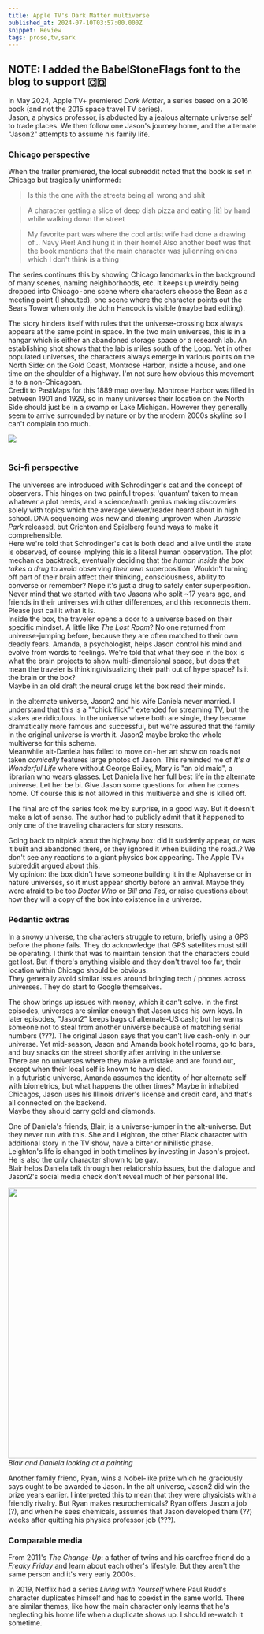 ```yaml
---
title: Apple TV's Dark Matter multiverse
published_at: 2024-07-10T03:57:00.000Z
snippet: Review
tags: prose,tv,sark
---
```


NOTE: I added the BabelStoneFlags font to the blog to support  🇨🇶
-

In May 2024, Apple TV+ premiered *Dark Matter*, a series based on a 2016 book (and not the 2015 space travel TV series).<br/>
Jason, a physics professor, is abducted by a jealous alternate universe self to trade places. We then follow one Jason's journey home, and the alternate "Jason2" attempts to assume his family life.

### Chicago perspective

When the trailer premiered, the local subreddit noted that the book is set in Chicago but tragically uninformed:

> Is this the one with the streets being all wrong and shit

> A character getting a slice of deep dish pizza and eating [it] by hand while walking down the street

> My favorite part was where the cool artist wife had done a drawing of… Navy Pier! And hung it in their home! Also another beef was that the book mentions that the main character was julienning onions which I don't think is a thing

The series continues this by showing Chicago landmarks in the background of many scenes, naming neighborhoods, etc. It keeps up weirdly being dropped into Chicago - one scene where characters choose the Bean as a meeting point (I shouted), one scene where the character points out the Sears Tower when only the John Hancock is visible (maybe bad editing).

The story hinders itself with rules that the universe-crossing box always appears at the same point in space. In the two main universes, this is in a hangar which is either an abandoned storage space or a research lab. An establishing shot shows that the lab is miles south of the Loop. Yet in other populated universes, the characters always emerge in various points on the North Side: on the Gold Coast, Montrose Harbor, inside a house, and one time on the shoulder of a highway. I'm not sure how obvious this movement is to a non-Chicagoan. <br/>
Credit to PastMaps for this 1889 map overlay. Montrose Harbor was filled in between 1901 and 1929, so in many universes their location on the North Side should just be in a swamp or Lake Michigan.
However they generally seem to arrive surrounded by nature or by the modern 2000s skyline so I can't complain too much.

<img src="/blog-images/dmscreen2.png"/><br/><br/>

### Sci-fi perspective

The universes are introduced with Schrodinger's cat and the concept of observers. This hinges on two painful tropes: 'quantum' taken to mean whatever a plot needs,  and a science/math genius making discoveries solely with topics which the average viewer/reader heard about in high school. DNA sequencing was new and cloning unproven when *Jurassic Park* released, but Crichton and Spielberg found ways to make it comprehensible.<br/>
Here we're told that Schrodinger's cat is both dead and alive until the state is observed, of course implying this is a literal human observation. The plot mechanics backtrack, eventually deciding that *the human inside the box takes a drug* to avoid observing *their own* superposition. Wouldn't turning off part of their brain affect their thinking, consciousness, ability to converse or remember? Nope it's just
a drug to safely enter superposition. Never mind that we started with two Jasons who split ~17 years ago, and friends in their universes with other differences, and this reconnects them. Please just call it what it is. <br/>
Inside the box, the traveler opens  a door to a universe based on their specific mindset. A little like *The Lost Room*? No one returned from universe-jumping before, because they are often matched to their own deadly fears. Amanda, a psychologist, helps Jason control his mind and evolve from words to feelings. We're told that what they see in the box is what the brain projects to show multi-dimensional space, but does that mean the traveler is thinking/visualizing their path out of hyperspace? Is it the brain or the box?<br/>
Maybe in an old draft the neural drugs let the box read their minds.

In the alternate universe, Jason2 and his wife Daniela never married. I understand that this is a ""chick flick"" extended for streaming TV, but the stakes are ridiculous. In the universe where both are single, they became dramatically more famous and successful, but we're assured that the family in the original universe is worth it. Jason2 maybe broke the whole multiverse for this scheme.<br/>
Meanwhile alt-Daniela has failed to move on - her art show on roads not taken *comically* features large photos of Jason. This reminded me of *It's a Wonderful Life* where without George Bailey, Mary is "an old maid", a librarian who wears glasses. Let Daniela live her full best life in the alternate universe. Let her be bi. Give Jason some questions for when he comes home. Of course this is not allowed in this multiverse and she is killed off.

The final arc of the series took me by surprise, in a good way. But it doesn't make a lot of sense. The  author had to publicly admit that it happened to only one of the traveling characters for story reasons.

Going back to nitpick about the highway box: did it suddenly appear, or was it built and abandoned there, or they ignored it when building the road..? We don't see any reactions to a giant physics box appearing. The Apple TV+ subreddit argued about this.<br/>
My opinion: the box didn't have someone building it in the Alphaverse or in nature universes, so it must appear shortly before an arrival. Maybe they were afraid to be too *Doctor Who* or *Bill and Ted*, or raise questions about how they will a copy of the box into existence in a universe.

### Pedantic extras

In a snowy universe, the characters struggle to return, briefly using a GPS before the phone fails. They do acknowledge that GPS satellites must still be operating. I think that was to maintain tension that the characters could get lost. But if there's anything visible and they don't travel too far, their location within Chicago should be obvious.<br/>
They generally avoid similar issues around bringing tech / phones across universes. They do start to Google themselves.

The show brings up issues with money, which it can't solve. In the first episodes, universes are similar enough that Jason uses his own keys. In later episodes, "Jason2" keeps bags of alternate-US cash; but he warns someone not to steal from another universe because of matching serial numbers (???). The original Jason says that you can't live cash-only in our universe. Yet mid-season, Jason and Amanda book hotel rooms, go to bars, and buy snacks on the street shortly after arriving in the universe.<br/>
There are no universes where they make a mistake and are found out, except when their local self is known to have died. <br/>
In a futuristic universe, Amanda assumes the identity of her alternate self with biometrics, but what happens the other times? Maybe in inhabited Chicagos, Jason uses his Illinois driver's license and credit card, and that's all connected on the backend.<br/>
Maybe they should carry gold and diamonds.

One of Daniela's friends, Blair, is a universe-jumper in the alt-universe. But they never run with this. She and Leighton, the other Black character with additional story in the TV show, have a bitter or nihilistic phase.<br/>
Leighton's life is changed in both timelines by investing in Jason's project.<br/>
He is also the only character shown to be gay.<br/>
Blair helps Daniela talk through her relationship issues, but the dialogue and Jason2's social media check don't reveal much of her personal life.

<img src="/blog-images/dmscreen1.jpg" width="550"/><br/>
*Blair and Daniela looking at a painting*
<br/>

Another family friend, Ryan, wins a Nobel-like prize which he graciously says ought to be awarded to Jason. In the alt universe, Jason2 did win the prize years earlier. I interpreted this to mean that they were physicists with a friendly rivalry. But Ryan makes neurochemicals? Ryan offers Jason a job (?), and when he sees chemicals, assumes that Jason developed them (??) weeks after quitting his physics professor job (???).

### Comparable media

From 2011's *The Change-Up*: a father of twins and his carefree  friend do a *Freaky Friday* and learn about each other's lifestyle. But they aren't the same person and it's very early 2000s.

In 2019, Netflix had a series *Living with Yourself* where Paul Rudd's character duplicates himself and has to coexist in the same world. There are similar themes, like how the main character only learns that he's neglecting his home life when a duplicate shows up.  I should re-watch it sometime.

<br/>
<br/>
<br/>
